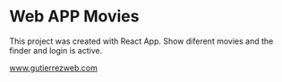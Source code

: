 # Web APP Movies

This project was created with React App. Show diferent movies and the finder and login is active.

www.gutierrezweb.com




